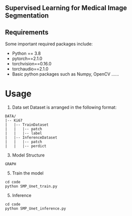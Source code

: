 ## Supervised Learning for Medical Image Segmentation

## Requirements
Some important required packages include:
* Python == 3.8
* pytorch==2.1.0
* torchvision==0.16.0
* torchaudio==2.1.0
* Basic python packages such as Numpy, OpenCV ......

# Usage
1. Data set
Dataset is arranged in the following format:
```
DATA/
|-- Ki67
|   |-- TrainDataset
|   |   |-- patch
|   |   |-- label
|   |-- InferenceDataset
|   |   |-- patch
|   |   |-- perdict
```
3. Model Structure
```
GRAPH
```
5. Train the model
```
cd code
python SMP_Unet_train.py
```
5. Inference
```
cd code
python SMP_Unet_inference.py
```
